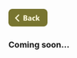 [<img src="../Buttons/SVG/back.svg" height="35" width="auto"/>](../TEST_README.md/#database)
<br>

### Coming soon...
